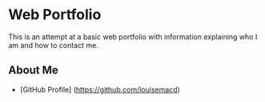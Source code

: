 # Web Portfolio
This is an attempt at a basic web portfolio with information explaining who I am and how to contact me.

## About Me
* [GitHub Profile] (https://github.com/louisemacd) 
